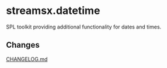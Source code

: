 streamsx.datetime
=================

SPL toolkit providing additional functionality for dates and times.

## Changes

[CHANGELOG.md](com.ibm.streamsx.datetime/CHANGELOG.md)
